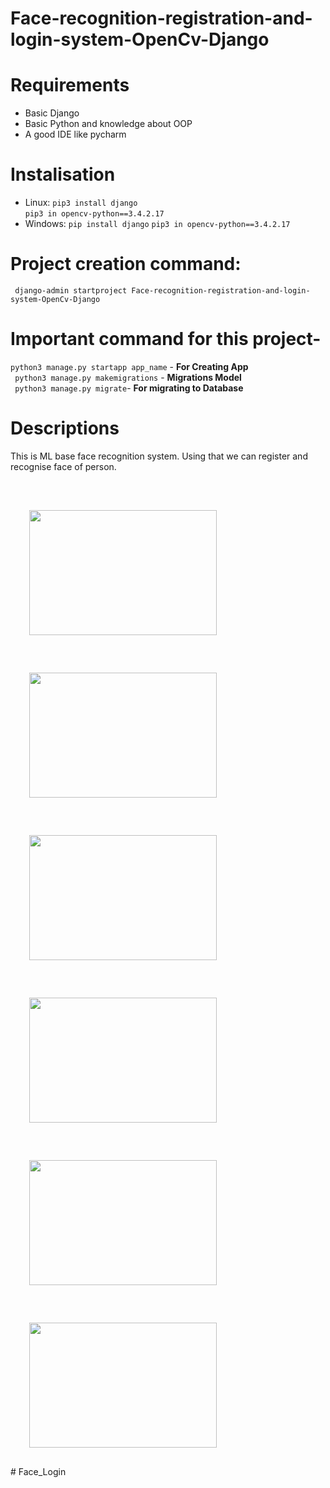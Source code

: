 # Face-recognition-registration-and-login-system-OpenCv-Django

# Requirements
- Basic Django
- Basic Python and knowledge about OOP
- A good IDE like pycharm

# Instalisation

- Linux:
``` pip3 install django ```  
``` pip3 in opencv-python==3.4.2.17 ```
- Windows:
``` pip install django ```
``` pip3 in opencv-python==3.4.2.17 ```

# Project creation command:
``` django-admin startproject Face-recognition-registration-and-login-system-OpenCv-Django```

# Important command for this project-
``` python3 manage.py startapp app_name ``` - **For Creating App**  
``` python3 manage.py makemigrations``` - **Migrations Model**  
``` python3 manage.py migrate```- **For migrating to Database** 

# Descriptions

This is ML base face recognition system. Using that we can register and recognise face of person.


<br>
<img src="/Photo/1.jpeg">

<img src="/Photo/2.jpeg">
<br>
<img src="/Photo/3.jpeg">
<br>
<img src="/Photo/4.jpeg">
<br>
<img src="/Photo/5.jpeg">
<br>
<img src="/Photo/6.jpeg">

<br>
<style>
    img{
        width: 300px;
        height: 200px;
        margin:30px;

    }


</style>#   F a c e _ L o g i n  
 